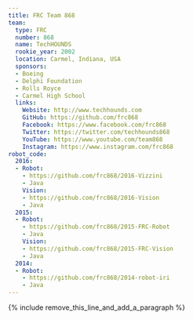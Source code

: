 ```yaml
---
title: FRC Team 868
team:
  type: FRC
  number: 868
  name: TechHOUNDS
  rookie_year: 2002
  location: Carmel, Indiana, USA
  sponsors:
  - Boeing
  - Delphi Foundation
  - Rolls Royce
  - Carmel High School
  links:
    Website: http://www.techhounds.com
    GitHub: https://github.com/frc868
    Facebook: https://www.facebook.com/frc868
    Twitter: https://twitter.com/techhounds868
    YouTube: https://www.youtube.com/team868
    Instagram: https://www.instagram.com/frc868
robot_code:
  2016:
  - Robot:
    - https://github.com/frc868/2016-Vizzini
    - Java
    Vision:
    - https://github.com/frc868/2016-Vision
    - Java
  2015:
  - Robot:
    - https://github.com/frc868/2015-FRC-Robot
    - Java
    Vision:
    - https://github.com/frc868/2015-FRC-Vision
    - Java
  2014:
  - Robot:
    - https://github.com/frc868/2014-robot-iri
    - Java
---
```


{% include remove_this_line_and_add_a_paragraph %}